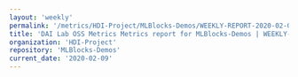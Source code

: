```yaml
---
layout: 'weekly'
permalink: '/metrics/HDI-Project/MLBlocks-Demos/WEEKLY-REPORT-2020-02-09'
title: 'DAI Lab OSS Metrics Metrics report for MLBlocks-Demos | WEEKLY-REPORT-2020-02-09'
organization: 'HDI-Project'
repository: 'MLBlocks-Demos'
current_date: '2020-02-09'
---
```

